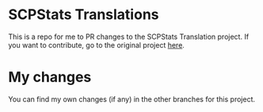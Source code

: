 # SCPStats Translations
This is a repo for me to PR changes to the SCPStats Translation project. If you want to contribute, go to the original project [here](https://github.com/SCPStats/Bot-Translations).

# My changes
You can find my own changes (if any) in the other branches for this project.